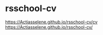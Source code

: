 # rsschool-cv
https://Actiasselene.github.io/rsschool-cv/cv
https://Actiasselene.github.io/rsschool-cv/
